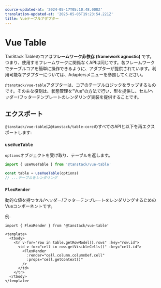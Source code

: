 ```yaml
---
source-updated-at: '2024-05-17T05:10:48.000Z'
translation-updated-at: '2025-05-05T19:23:54.221Z'
title: Vueテーブルアダプター
---
```

# Vue Table

TanStack Tableのコアは**フレームワーク非依存 (framework agnostic)** です。つまり、使用するフレームワークに関係なくAPIは同じです。各フレームワークでテーブルコアを簡単に操作できるように、アダプターが提供されています。利用可能なアダプターについては、Adaptersメニューを参照してください。

`@tanstack/vue-table`アダプターは、コアのテーブルロジックをラップするものです。その主な役割は、状態管理を"Vue"の方法で行い、型を提供し、セル/ヘッダー/フッターテンプレートのレンダリング実装を提供することです。

## エクスポート

`@tanstack/vue-table`は`@tanstack/table-core`のすべてのAPIと以下を再エクスポートします:

### `useVueTable`

`options`オブジェクトを受け取り、テーブルを返します。

```ts
import { useVueTable } from '@tanstack/vue-table'

const table = useVueTable(options)
// ...テーブルをレンダリング
```

### `FlexRender`

動的な値を持つセル/ヘッダー/フッターテンプレートをレンダリングするためのVueコンポーネントです。

例:

```vue
import { FlexRender } from '@tanstack/vue-table'

<template>
  <tbody>
    <tr v-for="row in table.getRowModel().rows" :key="row.id">
      <td v-for="cell in row.getVisibleCells()" :key="cell.id">
        <FlexRender
          :render="cell.column.columnDef.cell"
          :props="cell.getContext()"
        />
      </td>
    </tr>
  </tbody>
</template>
```
